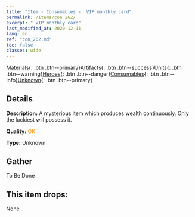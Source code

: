 ```yaml
---
title: "Item - Consumables -  VIP monthly card"
permalink: /Items/con_262/
excerpt: " VIP monthly card"
last_modified_at: 2020-12-11
lang: en
ref: "con_262.md"
toc: false
classes: wide
---
```

 [Materials](/Items/){: .btn .btn--primary}[Artifacts](/Items/Artifacts/){: .btn .btn--success}[Units](/Items/Units/){: .btn .btn--warning}[Heroes](/Items/Heroes/){: .btn .btn--danger}[Consumables](/Items/Consumables/){: .btn .btn--info}[Unknown](/Items/Unknown/){: .btn .btn--primary}

## Details
 **Description:** A mysterious item which produces wealth continuously. Only the luckiest will possess it.

 **Quality:** <span style="color: #FF8C00">OK</span>

 **Type:** Unknown

## Gather

  To Be Done

## This item drops:

  None

